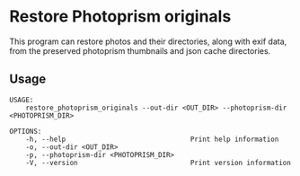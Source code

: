 # Restore Photoprism originals

This program can restore photos and their directories, along with exif data, from the preserved photoprism thumbnails and json cache directories.

## Usage

```
USAGE:
    restore_photoprism_originals --out-dir <OUT_DIR> --photoprism-dir <PHOTOPRISM_DIR>

OPTIONS:
    -h, --help                               Print help information
    -o, --out-dir <OUT_DIR>                  
    -p, --photoprism-dir <PHOTOPRISM_DIR>    
    -V, --version                            Print version information
```
